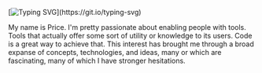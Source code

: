 <!--   [![Typing SVG](https://readme-typing-svg.herokuapp.com/?lines=)](https://git.io/typing-svg)  -->
[![Typing SVG](https://readme-typing-svg.herokuapp.com?font=Fira+Code&size=16&duration=10000&pause=100000&center=true&multiline=true&width=870&lines=$:+./hello;Hello.+My+name+is+Price.;Give+me+a+job.)](https://git.io/typing-svg)

My name is Price. I'm pretty passionate about enabling people with tools. Tools that actually offer some sort of utility or knowledge to its users. Code is a great way to achieve that. This interest has brought me through a broad expanse of concepts, technologies, and ideas, many or which are fascinating, many of which I have stronger hesitations. 

<!--
**pricesmith/pricesmith** is a ✨ _special_ ✨ repository because its `README.md` (this file) appears on your GitHub profile.

Here are some ideas to get you started:

- 🔭 I’m currently working on ... 
- 🌱 I’m currently learning ...
- 👯 I’m looking to collaborate on ...
- 🤔 I’m looking for help with ...
- 💬 Ask me about ...
- 📫 How to reach me: ...
- ⚡ Fun fact: ...
-->
